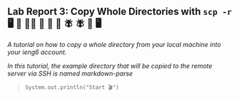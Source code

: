 ## Lab Report 3: Copy Whole Directories with `scp -r`   🖥 📂 🏃‍♀️ 🏃‍ 🏃‍ 💨 🪰  🪰 📂 🖥
*A tutorial on how to copy a whole directory from your local machine into your ieng6 account.*   

*In this tutorial, the example directory that will be copied to the remote server via SSH is named markdown-parse*  
 
>`System.out.println("Start 🎬")`    

